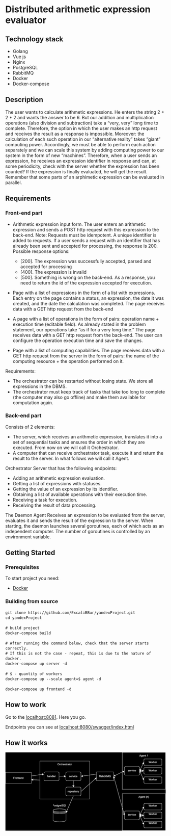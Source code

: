 # Distributed arithmetic expression evaluator

## Technology stack

* Golang
* Vue js
* Nginx
* PostgreSQL
* RabbitMQ
* Docker
* Docker-compose

## Description

The user wants to calculate arithmetic expressions. He enters the string 2 + 2 * 2 and wants the answer to be 6. But our addition and multiplication operations (also division and subtraction) take a “very, very” long time to complete. Therefore, the option in which the user makes an http request and receives the result as a response is impossible. Moreover: the calculation of each such operation in our “alternative reality” takes “giant” computing power. Accordingly, we must be able to perform each action separately and we can scale this system by adding computing power to our system in the form of new “machines”. Therefore, when a user sends an expression, he receives an expression identifier in response and can, at some periodicity, check with the server whether the expression has been counted? If the expression is finally evaluated, he will get the result. Remember that some parts of an arphimetic expression can be evaluated in parallel.

## Requirements

### Front-end part

* Arithmetic expression input form. The user enters an arithmetic expression and sends a POST http request with this expression to the back-end. Note: Requests must be idempotent. A unique identifier is added to requests. If a user sends a request with an identifier that has already been sent and accepted for processing, the response is 200. Possible response options:

    * [200]. The expression was successfully accepted, parsed and accepted for processing
    * [400]. The expression is invalid
    * [500]. Something is wrong on the back-end. As a response, you need to return the id of the expression accepted for execution.

* Page with a list of expressions in the form of a list with expressions. Each entry on the page contains a status, an expression, the date it was created, and the date the calculation was completed. The page receives data with a GET http request from the back-end
* A page with a list of operations in the form of pairs: operation name + execution time (editable field). As already stated in the problem statement, our operations take “as if for a very long time.” The page receives data with a GET http request from the back-end. The user can configure the operation execution time and save the changes.
* Page with a list of computing capabilities. The page receives data with a GET http request from the server in the form of pairs: the name of the computing resource + the operation performed on it.

Requirements:

* The orchestrator can be restarted without losing state. We store all expressions in the DBMS.
* The orchestrator must keep track of tasks that take too long to complete (the computer may also go offline) and make them available for computation again.

### Back-end part

Consists of 2 elements:

* The server, which receives an arithmetic expression, translates it into a set of sequential tasks and ensures the order in which they are executed. From now on we will call it Orchestrator.
* A computer that can receive orchestrator task, execute it and return the result to the server. In what follows we will call it Agent.

Orchestrator
Server that has the following endpoints:

* Adding an arithmetic expression evaluation.
* Getting a list of expressions with statuses.
* Getting the value of an expression by its identifier.
* Obtaining a list of available operations with their execution time.
* Receiving a task for execution.
* Receiving the result of data processing.

The Daemon Agent
Receives an expression to be evaluated from the server, evaluates it and sends the result of the expression to the server. When starting, the daemon launches several goroutines, each of which acts as an independent computer. The number of goroutines is controlled by an environment variable.

## Getting Started

### Prerequisites

To start project you need:
* [Docker](https://www.docker.com/)

### Building from source

```shell
git clone https://github.com/ExcaliBBur/yandexProject.git
cd yandexProject

# build project
docker-compose build

# After running the command below, check that the server starts correctly. 
# If this is not the case - repeat, this is due to the nature of docker.
docker-compose up server -d

# $ - quantity of workers
docker-compose up --scale agent=$ agent -d

docker-compose up frontend -d
```

## How to work

Go to the [localhost:8081](http://localhost:8081). Here you go.

Endpoints you can see at [localhost:8080/swagger/index.html](http://localhost:8080/swagger/index.html)

## How it works

![Scheme](/scheme.drawio.svg)
